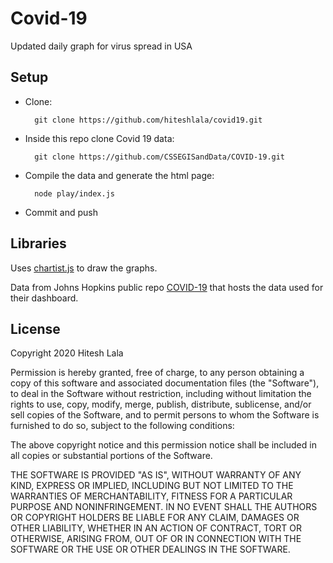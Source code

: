 # Covid-19 

Updated daily graph for virus spread in USA

## Setup

* Clone:
  ```
    git clone https://github.com/hiteshlala/covid19.git
  ```
  

* Inside this repo clone Covid 19 data:

  ```
    git clone https://github.com/CSSEGISandData/COVID-19.git
  ```
  
* Compile the data and generate the html page:
  ```
    node play/index.js
  ```

  
* Commit and push



## Libraries

Uses [chartist.js](https://gionkunz.github.io/chartist-js/) to draw the graphs.

Data from Johns Hopkins public repo [COVID-19](https://github.com/CSSEGISandData/COVID-19) that hosts the data used for their dashboard.


## License

Copyright 2020 Hitesh Lala

Permission is hereby granted, free of charge, to any person obtaining a copy of this software and associated documentation files (the "Software"), to deal in the Software without restriction, including without limitation the rights to use, copy, modify, merge, publish, distribute, sublicense, and/or sell copies of the Software, and to permit persons to whom the Software is furnished to do so, subject to the following conditions:

The above copyright notice and this permission notice shall be included in all copies or substantial portions of the Software.

THE SOFTWARE IS PROVIDED "AS IS", WITHOUT WARRANTY OF ANY KIND, EXPRESS OR IMPLIED, INCLUDING BUT NOT LIMITED TO THE WARRANTIES OF MERCHANTABILITY, FITNESS FOR A PARTICULAR PURPOSE AND NONINFRINGEMENT. IN NO EVENT SHALL THE AUTHORS OR COPYRIGHT HOLDERS BE LIABLE FOR ANY CLAIM, DAMAGES OR OTHER LIABILITY, WHETHER IN AN ACTION OF CONTRACT, TORT OR OTHERWISE, ARISING FROM, OUT OF OR IN CONNECTION WITH THE SOFTWARE OR THE USE OR OTHER DEALINGS IN THE SOFTWARE.


